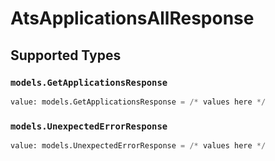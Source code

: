 # AtsApplicationsAllResponse


## Supported Types

### `models.GetApplicationsResponse`

```python
value: models.GetApplicationsResponse = /* values here */
```

### `models.UnexpectedErrorResponse`

```python
value: models.UnexpectedErrorResponse = /* values here */
```

